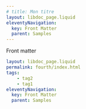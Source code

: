 ```yaml
---
# title: Mon titre
layout: libdoc_page.liquid
eleventyNavigation:
  key: Front Matter
  parent: Samples
---
```


Front matter 

```yaml
layout: libdoc_page.liquid
permalink: fourth/index.html
tags:
    - tag2
    - tag1
eleventyNavigation:
  key: Front Matter
  parent: Samples
```
